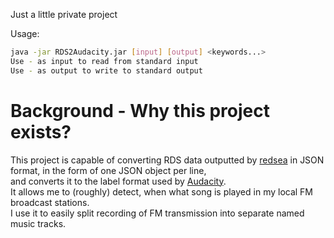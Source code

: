 Just a little private project

Usage:

```bash
java -jar RDS2Audacity.jar [input] [output] <keywords...>
Use - as input to read from standard input
Use - as output to write to standard output
```

# Background - Why this project exists?
This project is capable of converting RDS data outputted by [redsea](https://github.com/windytan/redsea/) in JSON format, in the form of one JSON object per line,  
and converts it to the label format used by [Audacity](https://www.audacityteam.org/).  
It allows me to (roughly) detect, when what song is played in my local FM broadcast stations.  
I use it to easily split recording of FM transmission into separate named music tracks.

